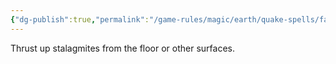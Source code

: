 ```yaml
---
{"dg-publish":true,"permalink":"/game-rules/magic/earth/quake-spells/fangs-of-the-earth/"}
---
```


Thrust up stalagmites from the floor or other surfaces.